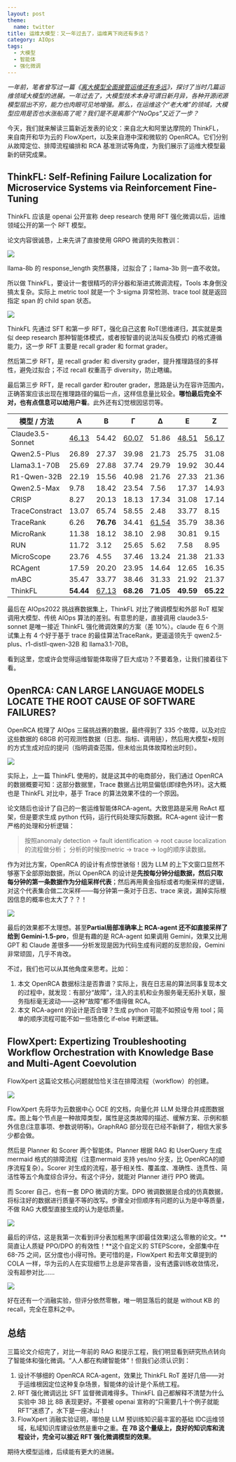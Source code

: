 ```yaml
---
layout: post
theme:
  name: twitter
title: 运维大模型：又一年过去了，运维离下岗还有多远？
category: AIOps
tags:
  - 大模型
  - 智能体
  - 强化微调
---
```


*一年前，笔者曾写过一篇《[离大模型全面接管运维还有多远](/2024/03/29/opsllm-for-copilot/)》，探讨了当时几篇运维领域大模型的进展。一年过去了，大模型技术本身可谓日新月异，各种开源闭源模型层出不穷，能力也肉眼可见地增强。那么，在运维这个“老大难”的领域，大模型应用是否也水涨船高了呢？我们是不是离那个“NoOps”又近了一步？*

今天，我们就来解读三篇新近发表的论文：来自北大和阿里达摩院的 ThinkFL，来自南开和华为云的 FlowXpert，以及来自港中深和微软的 OpenRCA。它们分别从故障定位、排障流程编排和 RCA 基准测试等角度，为我们展示了运维大模型最新的研究成果。  

## ThinkFL: Self-Refining Failure Localization for Microservice Systems via Reinforcement Fine-Tuning

ThinkFL 应该是 openai 公开宣称 deep research 使用 RFT 强化微调以后，运维领域公开的第一个 RFT 模型。

论文内容很诚恳，上来先讲了直接使用 GRPO 微调的失败教训：

![](/images/uploads/thinkfl-grpo.webp)

llama-8b 的 response_length 突然暴降，过拟合了；llama-3b 则一直不收敛。

所以做 ThinkFL，要设计一套很精巧的评分器和渐进式微调流程，Tools 本身倒没搞太复杂。实际上 metric tool 就是一个 3-sigma 异常检测、trace tool 就是返回指定 span 的 child span 状态。

![](/images/uploads/thinkfl-pipeline.webp)

ThinkFL 先通过 SFT 和第一步 RFT，强化自己这套 RoT(思维递归，其实就是类似 deep research 那种智能体模式，或者按智谱的说法叫反刍模式) 的格式遵循能力，这一步 RFT 主要是 recall grader 和 format grader。

然后第二步 RFT，是 recall grader 和 diversity grader，提升推理路径的多样性，避免过拟合；不过 recall 权重高于 diversity，防止瞎编。

最后第三步 RFT，是 recall garder 和router grader，思路是认为在容许范围内，正确答案应该出现在推理路径的偏后一点，这样信息量比较全。**哪怕最后完全不对，也有点信息可以给用户看**。此外还有幻觉根因惩罚等。

| 模型 / 方法 |  A  |  B  |  Γ  |  ∆  |  E  |  Z  |
|-------------|-----|-----|-----|-----|-----|-----|
|Claude3.5-Sonnet|<u>46.13</u>|54.42|<u>60.07</u>|51.86|<u>48.51</u>|<u>56.17</u>|
|Qwen2.5-Plus|26.89|27.37|39.98|21.73|25.75|31.08|
|Llama3.1-70B|25.69|27.88|37.74|29.79|19.92|30.44|
|R1-Qwen-32B|22.19|15.56|40.98|21.76|27.33|21.36|
|Qwen2.5-Max|9.78|18.42|23.54|7.56|17.37|14.93|
|CRISP|8.27|20.13|18.13|17.34|31.08|17.14|
|TraceConstract|13.07|65.74|58.55|2.48|33.77|8.15|
|TraceRank|6.26|**76.76**|34.41|<u>61.54</u>|35.79|38.36|
|MicroRank|11.38|18.12|38.10|2.98|30.81|9.15|
|RUN|11.72|3.12|25.65|5.62|7.58|8.95|
|MicroScope|23.76|4.55|37.46|13.24|21.38|21.33|
|RCAgent|17.59|20.20|23.95|14.64|12.65|16.35|
|mABC|35.47|33.77|38.46|31.33|21.92|21.37|
|ThinkFL|**54.44**|<u>67.13</u>|**68.26**|**71.05**|**49.59**|**65.22**|

最后在 AIOps2022 挑战赛数据集上，ThinkFL 对比了微调模型和外部 RoT 框架调用大模型、传统 AIOps 算法的差别。有意思的是，直接调用 claude3.5-sonnet 是唯一接近 ThinkFL 强化微调效果的方案（差 10%）。claude 在 6 个测试集上有 4 个好于基于 trace 的最佳算法TraceRank，更遥遥领先于 qwen2.5-plus、r1-distll-qwen-32B 和 llama3.1-70B。

看到这里，您或许会觉得运维智能体取得了巨大成功？不要着急，让我们接着往下看。

## OpenRCA: CAN LARGE LANGUAGE MODELS LOCATE THE ROOT CAUSE OF SOFTWARE FAILURES?

OpenRCA 梳理了 AIOps 三届挑战赛的数据，最终得到了 335 个故障，以及对应这些数据的 68GB 的可观测性数据（日志、指标、调用链），然后用大模型+规则的方式生成对应的提问（指明调查范围，但未给出具体故障检出时刻）。

![](/images/uploads/openrca-datasets.webp)

实际上，上一篇 ThinkFL 使用的，就是这其中的电商部分，我们通过 OpenRCA 的数据概要可知：这部分数据里，Trace 数据占比明显偏低(即绿色外环)。这大概也是 ThinkFL 对比中，基于 Trace 的算法效果不佳的一个原因。

论文随后也设计了自己的一套运维智能体RCA-agent。大致思路是采用 ReAct 框架，但是要求生成 python 代码，运行代码处理实际数据。RCA-agent 设计一套严格的处理和分析逻辑：

> 按照anomaly detection → fault identification → root cause localization的流程做分析；
> 分析的时候按metric → trace → log的顺序读数据。

作为对比方案，OpenRCA 的设计有点惊世骇俗！因为 LLM 的上下文窗口显然不够塞下全部原始数据，所以 OpenRCA 的设计是**先按每分钟分组数据，然后只取每分钟的第一条数据作为分组采样代表**；然后再用黄金指标或者均衡采样的逻辑，对这个代表集合做二次采样——每分钟第一条对于日志、trace 来说，漏掉实际根因信息的概率也太大了？？！

![](/images/uploads/openrca-eval.webp)

最后的效果都不太理想。甚至**Partial局部准确率上 RCA-agent 还不如直接采样了给到 Gemini-1.5-pro**，但是有趣的是 RCA-agent 如果调用 Gemini，效果又比用 GPT 和 Claude 差很多——分析发现是因为代码生成有问题的反思阶段，Gemini 非常顽固，几乎不肯改。

不过，我们也可以从其他角度来思考。比如：

1. 本文 OpenRCA 数据标注是否靠谱？实际上，我在日志易的算法同事复现本文的过程中，就发现：有部分“故障”，注入的主机和业务服务毫无拓扑关联，服务指标毫无波动——这种“故障”都不值得做 RCA。
2. 本文 RCA-agent 的设计是否合理？生成 python 可能不如预设专用 tool；简单的顺序流程可能不如一些场景化 if-else 判断逻辑。

## FlowXpert: Expertizing Troubleshooting Workflow Orchestration with Knowledge Base and Multi-Agent Coevolution

FlowXpert 这篇论文核心问题就恰恰关注在排障流程（workflow）的创建。

![](/images/uploads/flowxpert-pipeline.webp)

FlowXpert 先将华为云数据中心 OCE 的文档，向量化并 LLM 处理合并成图数据库。图上每个节点是一种故障类型，属性是这类故障的描述、缓解方案、示例和额外信息(注意事项、参数说明等)。GraphRAG 部分现在已经不新鲜了，相信大家多少都会做。

然后是 Planner 和 Scorer 两个智能体。Planner 根据 RAG 和 UserQuery 生成 mermaid 格式的排障流程（注意mermaid 支持 yes/no 分支，比 OpenRCA的顺序流程复杂）。Scorer 对生成的流程，基于相关性、覆盖度、准确性、连贯性、简洁性等五个角度综合评分。有这个评分，就能对 Planner 进行 PPO 微调。

而 Scorer 自己，也有一套 DPO 微调的方案。DPO 微调数据是合成的仿真数据，将标注好的数据进行质量不等的改写。步骤全对但顺序有问题的认为是中等质量，不做 RAG 大模型直接生成的认为是低质量。

![](/images/uploads/flowxpert-eval.webp)

最后的评估，这是我第一次看到评分表加粗黑字(即最佳效果)这么零散的论文。**简直让人质疑 PPO/DPO 的有效性！**这个自定义的 STEPScore，全部集中在 68-75 之间，区分度也小得可怜。更可惜的是，FlowXpert 和去年文章提到的 COLA 一样，华为云的人在实现细节上总是非常吝啬，没有透露训练收敛情况，没有超参对比……

![](/images/uploads/flowxpert-ablation.webp)

好在还有一个消融实验，但评分依然零散，唯一明显落后的就是 without KB 的 recall，完全在意料之中。

## 总结

三篇论文介绍完了，对比一年前的 RAG 和提示工程，我们明显看到研究热点转向了智能体和强化微调。“人人都在构建智能体”！但我们必须认识到：

1. 设计不够细的 OpenRCA RCA-agent，效果比 ThinkFL RoT 差好几倍——对于运维根因定位这种复杂场景，智能体的设计是个系统工程。
2. RFT 强化微调远比 SFT 监督微调难得多。ThinkFL 自己都解释不清楚为什么实验中 3B 比 8B 表现更好。不要被 openai 宣称的“只需要几十个例子就能 RFT”迷惑了，水下是一座冰山！
3. FlowXpert 消融实验证明，哪怕是 LLM 预训练知识最丰富的基础 IDC运维领域，私域知识库建设依然是重中之重。**在 7B 这个量级上，良好的知识库和流程设计，完全可以接近 RFT 强化微调模型的效果**。

期待大模型运维，后续能有更大的进展。
